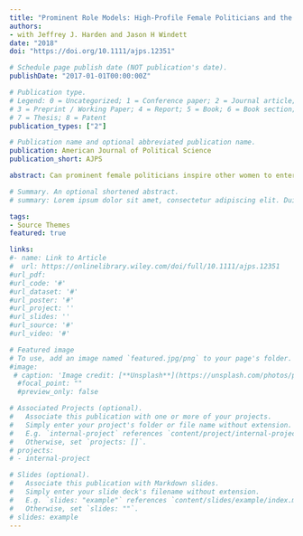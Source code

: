 ```yaml
---
title: "Prominent Role Models: High‐Profile Female Politicians and the Emergence of Women as Candidates for Public Office"
authors:
- with Jeffrey J. Harden and Jason H Windett
date: "2018"
doi: "https://doi.org/10.1111/ajps.12351"

# Schedule page publish date (NOT publication's date).
publishDate: "2017-01-01T00:00:00Z"

# Publication type.
# Legend: 0 = Uncategorized; 1 = Conference paper; 2 = Journal article;
# 3 = Preprint / Working Paper; 4 = Report; 5 = Book; 6 = Book section;
# 7 = Thesis; 8 = Patent
publication_types: ["2"]

# Publication name and optional abbreviated publication name.
publication: American Journal of Political Science
publication_short: AJPS

abstract: Can prominent female politicians inspire other women to enter politics? A woman occupying a high‐profile office directly impacts women's substantive representation through her policy actions. Here, we consider whether these female leaders also facilitate a mobilization effect by motivating other women to run for office. We posit that prominent women in politics serve as role models for other women interested in political careers, causing an increase in female candidates. We test this theory with data from the American states, which exhibit considerable variation in the sex of state legislative candidates and the high‐profile offices of governor and U.S. senator. Using a weighting method and data spanning 1978–2012, we demonstrate that high‐profile women exert substantively large positive effects on female candidates. We conclude that women in major offices are crucial for women's representation. Beyond their direct policy impact, they amplify women's political voice by motivating more women to enter politics.

# Summary. An optional shortened abstract.
# summary: Lorem ipsum dolor sit amet, consectetur adipiscing elit. Duis posuere tellus ac convallis placerat. Proin tincidunt magna sed ex sollicitudin condimentum.

tags:
- Source Themes
featured: true

links:
#- name: Link to Article
#  url: https://onlinelibrary.wiley.com/doi/full/10.1111/ajps.12351
#url_pdf: 
#url_code: '#'
#url_dataset: '#'
#url_poster: '#'
#url_project: ''
#url_slides: ''
#url_source: '#'
#url_video: '#'

# Featured image
# To use, add an image named `featured.jpg/png` to your page's folder. 
#image:
 # caption: 'Image credit: [**Unsplash**](https://unsplash.com/photos/pLCdAaMFLTE)'
  #focal_point: ""
  #preview_only: false

# Associated Projects (optional).
#   Associate this publication with one or more of your projects.
#   Simply enter your project's folder or file name without extension.
#   E.g. `internal-project` references `content/project/internal-project/index.md`.
#   Otherwise, set `projects: []`.
# projects:
# - internal-project

# Slides (optional).
#   Associate this publication with Markdown slides.
#   Simply enter your slide deck's filename without extension.
#   E.g. `slides: "example"` references `content/slides/example/index.md`.
#   Otherwise, set `slides: ""`.
# slides: example
---
```





